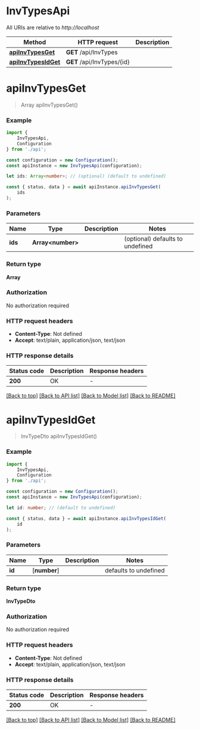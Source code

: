 # InvTypesApi

All URIs are relative to *http://localhost*

|Method | HTTP request | Description|
|------------- | ------------- | -------------|
|[**apiInvTypesGet**](#apiinvtypesget) | **GET** /api/InvTypes | |
|[**apiInvTypesIdGet**](#apiinvtypesidget) | **GET** /api/InvTypes/{id} | |

# **apiInvTypesGet**
> Array<InvTypeDto> apiInvTypesGet()


### Example

```typescript
import {
    InvTypesApi,
    Configuration
} from './api';

const configuration = new Configuration();
const apiInstance = new InvTypesApi(configuration);

let ids: Array<number>; // (optional) (default to undefined)

const { status, data } = await apiInstance.apiInvTypesGet(
    ids
);
```

### Parameters

|Name | Type | Description  | Notes|
|------------- | ------------- | ------------- | -------------|
| **ids** | **Array&lt;number&gt;** |  | (optional) defaults to undefined|


### Return type

**Array<InvTypeDto>**

### Authorization

No authorization required

### HTTP request headers

 - **Content-Type**: Not defined
 - **Accept**: text/plain, application/json, text/json


### HTTP response details
| Status code | Description | Response headers |
|-------------|-------------|------------------|
|**200** | OK |  -  |

[[Back to top]](#) [[Back to API list]](../README.md#documentation-for-api-endpoints) [[Back to Model list]](../README.md#documentation-for-models) [[Back to README]](../README.md)

# **apiInvTypesIdGet**
> InvTypeDto apiInvTypesIdGet()


### Example

```typescript
import {
    InvTypesApi,
    Configuration
} from './api';

const configuration = new Configuration();
const apiInstance = new InvTypesApi(configuration);

let id: number; // (default to undefined)

const { status, data } = await apiInstance.apiInvTypesIdGet(
    id
);
```

### Parameters

|Name | Type | Description  | Notes|
|------------- | ------------- | ------------- | -------------|
| **id** | [**number**] |  | defaults to undefined|


### Return type

**InvTypeDto**

### Authorization

No authorization required

### HTTP request headers

 - **Content-Type**: Not defined
 - **Accept**: text/plain, application/json, text/json


### HTTP response details
| Status code | Description | Response headers |
|-------------|-------------|------------------|
|**200** | OK |  -  |

[[Back to top]](#) [[Back to API list]](../README.md#documentation-for-api-endpoints) [[Back to Model list]](../README.md#documentation-for-models) [[Back to README]](../README.md)

